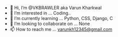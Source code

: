- 👋 Hi, I’m @VKBRAWLER aka Varun Kharkwal
- 👀 I’m interested in ... Coding..
- 🌱 I’m currently learning ... Python, CSS, Django, C
- 💞️ I’m looking to collaborate on ... None
- 📫 How to reach me ... varunkh12345@gmail.com

<!---
VKBRAWLER/VKBRAWLER is a ✨ special ✨ repository because its `README.md` (this file) appears on your GitHub profile.
You can click the Preview link to take a look at your changes.
--->

